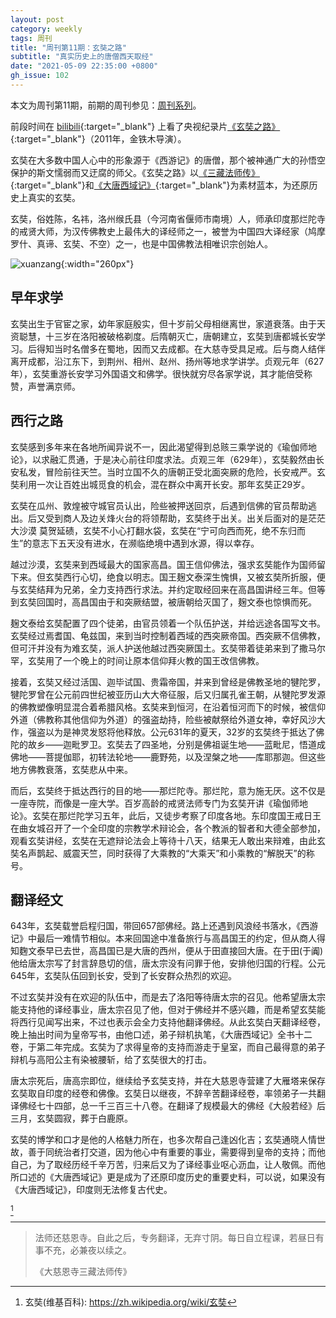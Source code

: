 ```yaml
---
layout: post
category: weekly
tags: 周刊
title: "周刊第11期：玄奘之路"
subtitle: "真实历史上的唐僧西天取经"
date: "2021-05-09 22:35:00 +0800"
gh_issue: 102
---
```


本文为周刊第11期，前期的周刊参见：[周刊系列](/tag/周刊)。

前段时间在 [bilibili](https://www.bilibili.com/bangumi/play/ep121359){:target="_blank"} 上看了央视纪录片[《玄奘之路》](https://movie.douban.com/subject/6952630/){:target="_blank"}（2011年，金铁木导演）。

玄奘在大多数中国人心中的形象源于《西游记》的唐僧，那个被神通广大的孙悟空保护的斯文懦弱而又迂腐的师父。《玄奘之路》以[《三藏法师传》](https://book.douban.com/subject/1546323/){:target="_blank"}和[《大唐西域记》](https://book.douban.com/subject/3232159/){:target="_blank"}为素材蓝本，为还原历史上真实的玄奘。

玄奘，俗姓陈，名祎，洛州缑氏县（今河南省偃师市南境）人，师承印度那烂陀寺的戒贤大师，为汉传佛教史上最伟大的译经师之一，被誉为中国四大译经家（鸠摩罗什、真谛、玄奘、不空）之一，也是中国佛教法相唯识宗创始人。

![xuanzang]({{site.images_baseurl}}/people/Xuanzang_w.jpeg?w=260){:width="260px"}

## 早年求学

玄奘出生于官宦之家，幼年家庭殷实，但十岁前父母相继离世，家道衰落。由于天资聪慧，十三岁在洛阳被破格剃度。后隋朝灭亡，唐朝建立，玄奘到唐都城长安学习。后得知当时名僧多在蜀地，因而又去成都。在大慈寺受具足戒。后与商人结伴离开成都，沿江东下，到荆州、相州、赵州、扬州等地求学讲学。贞观元年（627年），玄奘重游长安学习外国语文和佛学。很快就穷尽各家学说，其才能倍受称赞，声誉满京师。

## 西行之路

玄奘感到多年来在各地所闻异说不一，因此渴望得到总赅三乘学说的《瑜伽师地论》，以求融汇贯通，于是决心前往印度求法。贞观三年（629年），玄奘毅然由长安私发，冒险前往天竺。当时立国不久的唐朝正受北面突厥的危险，长安戒严。玄奘利用一次让百姓出城觅食的机会，混在群众中离开长安。那年玄奘正29岁。

玄奘在瓜州、敦煌被守城官员认出，险些被押送回京，后遇到信佛的官员帮助逃出。后又受到商人及边关烽火台的将领帮助，玄奘终于出关。出关后面对的是茫茫大沙漠 莫贺延碛，玄奘不小心打翻水袋，玄奘在“宁可向西而死，绝不东归而生”的意志下五天没有进水，在濒临绝境中遇到水源，得以幸存。

越过沙漠，玄奘来到西域最大的国家高昌。国王信仰佛法，强求玄奘能作为国师留下来。但玄奘西行心切，绝食以明志。国王麹文泰深生愧惧，又被玄奘所折服，便与玄奘结拜为兄弟，全力支持西行求法。并约定取经回来在高昌国讲经三年。但等到玄奘回国时，高昌国由于和突厥结盟，被唐朝给灭国了，麹文泰也惊惧而死。

麹文泰给玄奘配置了四个徒弟，由官员领着一个队伍护送，并给远途各国写文书。玄奘经过焉耆国、龟兹国，来到当时控制着西域的西突厥帝国。西突厥不信佛教，但可汗并没有为难玄奘，派人护送他越过西突厥国土。玄奘带着徒弟来到了撒马尔罕，玄奘用了一个晚上的时间让原本信仰拜火教的国王改信佛教。

接着，玄奘又经过活国、迦毕试国、贵霜帝国，并来到曾经是佛教圣地的犍陀罗，犍陀罗曾在公元前四世纪被亚历山大大帝征服，后又归属孔雀王朝，从犍陀罗发源的佛教塑像明显混合着希腊风格。玄奘来到恒河，在沿着恒河而下的时候，被信仰外道（佛教称其他信仰为外道）的强盗劫持，险些被献祭给外道女神，幸好风沙大作，强盗以为是神灵发怒将他释放。公元631年的夏天，32岁的玄奘终于抵达了佛陀的故乡——迦毗罗卫。玄奘去了四圣地，分别是佛祖诞生地——蓝毗尼，悟道成佛地——菩提伽耶，初转法轮地——鹿野苑，以及涅槃之地——库耶那迦。但这些地方佛教衰落，玄奘悲从中来。

而后，玄奘终于抵达西行的目的地——那烂陀寺。那烂陀，意为施无厌。这不仅是一座寺院，而像是一座大学。百岁高龄的戒贤法师专门为玄奘开讲《瑜伽师地论》。玄奘在那烂陀学习五年，此后，又徒步考察了印度各地。东印度国王戒日王在曲女城召开了一个全印度的宗教学术辩论会，各个教派的智者和大德全部参加，观看玄奘讲经，玄奘在无遮辩论法会上等待十八天，结果无人敢出来辩难，由此玄奘名声鹊起、威震天竺，同时获得了大乘教的“大乘天”和小乘教的“解脱天”的称号。

## 翻译经文

643年，玄奘载誉启程归国，带回657部佛经。路上还遇到风浪经书落水，《西游记》中最后一难情节相似。本来回国途中准备旅行与高昌国王的约定，但从商人得知麴文泰早已去世，高昌国已是大唐的西州，便从于田直接回大唐。在于田(于阗)他给唐太宗写了封言辞恳切的信，唐太宗没有问罪于他，安排他归国的行程。公元645年，玄奘队伍回到长安，受到了长安群众热烈的欢迎。

不过玄奘并没有在欢迎的队伍中，而是去了洛阳等待唐太宗的召见。他希望唐太宗能支持他的译经事业，唐太宗召见了他，但对于佛经并不感兴趣，而是希望玄奘能将西行见闻写出来，不过也表示会全力支持他翻译佛经。从此玄奘白天翻译经卷，晚上抽出时间为皇帝写书，由他口述，弟子辩机执笔，《大唐西域记》全书十二卷，于第二年完成。玄奘为了求得皇帝的支持而游走于皇室，而自己最得意的弟子辩机与高阳公主有染被腰斩，给了玄奘很大的打击。

唐太宗死后，唐高宗即位，继续给予玄奘支持，并在大慈恩寺营建了大雁塔来保存玄奘取自印度的经卷和佛像。玄奘日以继夜，不辞辛苦翻译经卷，率领弟子一共翻译佛经七十四部，总一千三百三十八卷。在翻译了规模最大的佛经《大般若经》后三月，玄奘圆寂，葬于白鹿原。


玄奘的博学和口才是他的人格魅力所在，也多次帮自己逢凶化吉；玄奘通晓人情世故，善于同统治者打交道，因为他心中有重要的事业，需要得到皇帝的支持；而他自己，为了取经历经千辛万苦，归来后又为了译经事业呕心沥血，让人敬佩。而他所口述的《大唐西域记》更是成为了还原印度历史的重要史料，可以说，如果没有《大唐西域记》，印度则无法修复古代史。

[^1]

*********************************************

> 法师还慈恩寺。自此之后，专务翻译，无弃寸阴。每日自立程课，若昼日有事不充，必兼夜以续之。      
>
> 《大慈恩寺三藏法师传》   

[^1]: 玄奘(维基百科): https://zh.wikipedia.org/wiki/玄奘
